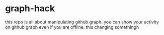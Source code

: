 # graph-hack
this repo is all about manipulating github graph.
you can show your activity on github graph even if you are offline.
this changing somethingh
